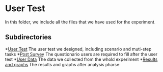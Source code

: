 # User Test

In this folder, we include all the files that we have used for the experiment.

## Subdirectories
*[User Test](https://github.com/arnabsaha1011/mypackse/blob/master/Apr%201/Experiment/User%20test%20.pdf) The user test we designed, including scenario and muti-step tasks
*[Post Survey](https://github.com/arnabsaha1011/mypackse/blob/master/Apr%201/Experiment/Post%20Survey) The questionario users are required to fill after the user test
*[User Data](https://github.com/arnabsaha1011/mypackse/blob/master/Apr%201/Experiment/user%20data.csv) The data we collected from the whold experiment
*[Results and graphs](https://github.com/arnabsaha1011/mypackse/tree/master/Apr%201/Experiment/Results%20and%20graphs) The results and graphs after analysis pharse